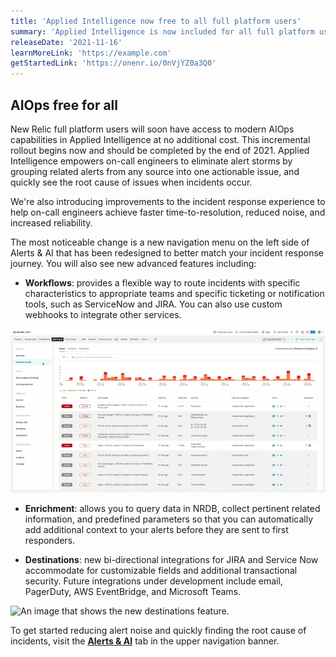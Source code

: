 ```yaml
---
title: 'Applied Intelligence now free to all full platform users'
summary: 'Applied Intelligence is now included for all full platform users at no additional cost, and with some enhancements.' 
releaseDate: '2021-11-16' 
learnMoreLink: 'https://example.com' 
getStartedLink: 'https://onenr.io/0nVjYZ0a3Q0' 
---
```


## AIOps free for all 

New Relic full platform users will soon have access to modern AIOps capabilities in Applied Intelligence at no additional cost. This incremental rollout begins now and should be completed by the end of 2021. Applied Intelligence empowers on-call engineers to eliminate alert storms by grouping related alerts from any source into one actionable issue, and quickly see the root cause of issues when incidents occur.

We're also introducing improvements to the incident response experience to help on-call engineers achieve faster time-to-resolution, reduced noise, and increased reliability.

The most noticeable change is a new navigation menu on the left side of Alerts & AI that has been redesigned to better match your incident response journey. You will also see new advanced features including:

* **Workflows**: provides a flexible way to route incidents with specific characteristics to appropriate teams and specific ticketing or notification tools, such as ServiceNow and JIRA. You can also use custom webhooks to integrate other services.

![An image that shows the new workflows feature.](./images/workflows.gif "Workflows")

* **Enrichment**: allows you to query data in NRDB, collect pertinent related information, and predefined parameters so that you can automatically add additional context to your alerts before they are sent to first responders. 

 * **Destinations**: new bi-directional integrations for JIRA and Service Now accommodate for customizable fields and additional transactional security. Future integrations under development include email, PagerDuty, AWS EventBridge, and Microsoft Teams.

![An image that shows the new destinations feature.](destination.gif "Destination")

To get started reducing alert noise and quickly finding the root cause of incidents, visit the [**Alerts & AI**](https://onenr.io/0nVjYZ0a3Q0) tab in the upper navigation banner. 
